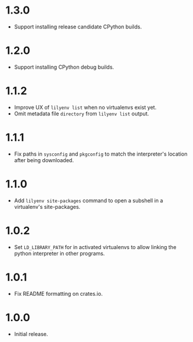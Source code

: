 # 1.3.0

* Support installing release candidate CPython builds.

# 1.2.0

* Support installing CPython debug builds.

# 1.1.2

* Improve UX of `lilyenv list` when no virtualenvs exist yet.
* Omit metadata file `directory` from `lilyenv list` output.

# 1.1.1

* Fix paths in `sysconfig` and `pkgconfig` to match the interpreter's location after being downloaded.

# 1.1.0

* Add `lilyenv site-packages` command to open a subshell in a virtualenv's site-packages.

# 1.0.2

* Set `LD_LIBRARY_PATH` for in activated virtualenvs to allow linking the python interpreter in other programs.

# 1.0.1

* Fix README formatting on crates.io.

# 1.0.0

* Initial release.
